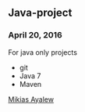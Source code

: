 ## Java-project

### April 20, 2016

For java only projects

* git 
* Java 7
* Maven

[Mikias Ayalew](http://sqasolution.com)
